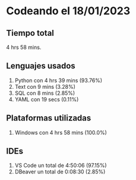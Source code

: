 # Codeando el 18/01/2023

## Tiempo total
4 hrs 58 mins.

## Lenguajes usados
1. Python con 4 hrs 39 mins (93.76%)
1. Text con 9 mins (3.28%)
1. SQL con 8 mins (2.85%)
1. YAML con 19 secs (0.11%)

## Plataformas utilizadas
1. Windows con 4 hrs 58 mins (100.0%)

## IDEs
1. VS Code un total de 4:50:06 (97.15%)
1. DBeaver un total de 0:08:30 (2.85%)
